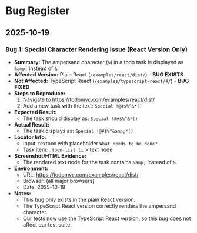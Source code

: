 # Bug Register

## 2025-10-19

### Bug 1: Special Character Rendering Issue (React Version Only)

- **Summary:** The ampersand character (`&`) in a todo task is displayed as `&amp;` instead of `&`.
- **Affected Version:** Plain React (`/examples/react/dist/`) - **BUG EXISTS**
- **Not Affected:** TypeScript React (`/examples/typescript-react/#/`) - **BUG FIXED**
- **Steps to Reproduce:**
  1. Navigate to https://todomvc.com/examples/react/dist/
  2. Add a new task with the text: `Special !@#$%^&*()`
- **Expected Result:**
  - The task should display as: `Special !@#$%^&*()`
- **Actual Result:**
  - The task displays as: `Special !@#$%^&amp;*()`
- **Locator Info:**
  - Input: textbox with placeholder `What needs to be done?`
  - Task item: `.todo-list li` > text node
- **Screenshot/HTML Evidence:**
  - The rendered text node for the task contains `&amp;` instead of `&`.
- **Environment:**
  - URL: https://todomvc.com/examples/react/dist/
  - Browser: (all major browsers)
  - Date: 2025-10-19
- **Notes:**
  - This bug only exists in the plain React version.
  - The TypeScript React version correctly renders the ampersand character.
  - Our tests now use the TypeScript React version, so this bug does not affect our test suite.
